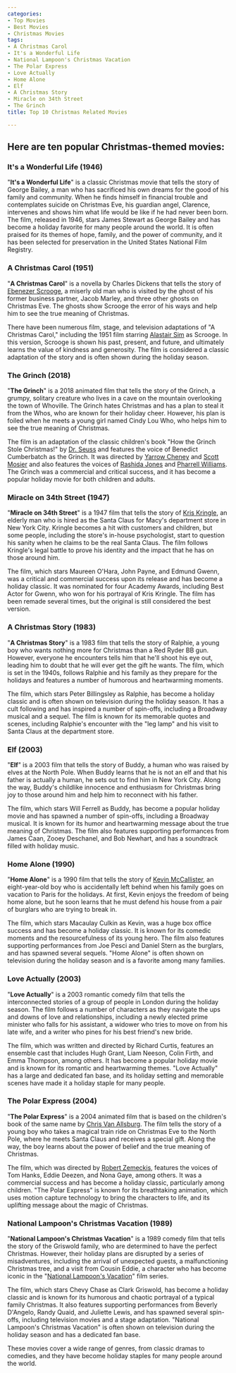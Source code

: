```yaml
---
categories:
- Top Movies
- Best Movies
- Christmas Movies
tags:
- A Christmas Carol
- It's a Wonderful Life
- National Lampoon's Christmas Vacation
- The Polar Express
- Love Actually
- Home Alone
- Elf
- A Christmas Story
- Miracle on 34th Street
- The Grinch
title: Top 10 Christmas Related Movies

---
```

## Here are ten popular Christmas-themed movies:

### It's a Wonderful Life (1946)

"**It's a Wonderful Life**" is a classic Christmas movie that tells the story of George Bailey, a man who has sacrificed his own dreams for the good of his family and community. When he finds himself in financial trouble and contemplates suicide on Christmas Eve, his guardian angel, Clarence, intervenes and shows him what life would be like if he had never been born. The film, released in 1946, stars James Stewart as George Bailey and has become a holiday favorite for many people around the world. It is often praised for its themes of hope, family, and the power of community, and it has been selected for preservation in the United States National Film Registry.

### A Christmas Carol (1951)

"**A Christmas Carol**" is a novella by Charles Dickens that tells the story of [Ebenezer Scrooge](https://en.wikipedia.org/wiki/Ebenezer_Scrooge), a miserly old man who is visited by the ghost of his former business partner, Jacob Marley, and three other ghosts on Christmas Eve. The ghosts show Scrooge the error of his ways and help him to see the true meaning of Christmas.

There have been numerous film, stage, and television adaptations of "A Christmas Carol," including the 1951 film starring [Alastair Sim](https://en.wikipedia.org/wiki/Alastair_Sim) as Scrooge. In this version, Scrooge is shown his past, present, and future, and ultimately learns the value of kindness and generosity. The film is considered a classic adaptation of the story and is often shown during the holiday season.

### The Grinch (2018)

"**The Grinch**" is a 2018 animated film that tells the story of the Grinch, a grumpy, solitary creature who lives in a cave on the mountain overlooking the town of Whoville. The Grinch hates Christmas and has a plan to steal it from the Whos, who are known for their holiday cheer. However, his plan is foiled when he meets a young girl named Cindy Lou Who, who helps him to see the true meaning of Christmas.

The film is an adaptation of the classic children's book "How the Grinch Stole Christmas!" by [Dr. Seuss](https://en.wikipedia.org/wiki/Dr._Seuss) and features the voice of Benedict Cumberbatch as the Grinch. It was directed by [Yarrow Cheney](https://en.wikipedia.org/wiki/Yarrow_Cheney) and [Scott Mosier](https://en.wikipedia.org/wiki/Scott_Mosier) and also features the voices of [Rashida Jones](https://en.wikipedia.org/wiki/Rashida_Jones) and [Pharrell Williams](https://en.wikipedia.org/wiki/Pharrell_Williams). The Grinch was a commercial and critical success, and it has become a popular holiday movie for both children and adults.

### Miracle on 34th Street (1947)

"**Miracle on 34th Street**" is a 1947 film that tells the story of [Kris Kringle](https://en.wiktionary.org/wiki/Kris_Kringle), an elderly man who is hired as the Santa Claus for Macy's department store in New York City. Kringle becomes a hit with customers and children, but some people, including the store's in-house psychologist, start to question his sanity when he claims to be the real Santa Claus. The film follows Kringle's legal battle to prove his identity and the impact that he has on those around him.

The film, which stars Maureen O'Hara, John Payne, and Edmund Gwenn, was a critical and commercial success upon its release and has become a holiday classic. It was nominated for four Academy Awards, including Best Actor for Gwenn, who won for his portrayal of Kris Kringle. The film has been remade several times, but the original is still considered the best version.

### A Christmas Story (1983)

"**A Christmas Story**" is a 1983 film that tells the story of Ralphie, a young boy who wants nothing more for Christmas than a Red Ryder BB gun. However, everyone he encounters tells him that he'll shoot his eye out, leading him to doubt that he will ever get the gift he wants. The film, which is set in the 1940s, follows Ralphie and his family as they prepare for the holidays and features a number of humorous and heartwarming moments.

The film, which stars Peter Billingsley as Ralphie, has become a holiday classic and is often shown on television during the holiday season. It has a cult following and has inspired a number of spin-offs, including a Broadway musical and a sequel. The film is known for its memorable quotes and scenes, including Ralphie's encounter with the "leg lamp" and his visit to Santa Claus at the department store.

### Elf (2003)

"**Elf**" is a 2003 film that tells the story of Buddy, a human who was raised by elves at the North Pole. When Buddy learns that he is not an elf and that his father is actually a human, he sets out to find him in New York City. Along the way, Buddy's childlike innocence and enthusiasm for Christmas bring joy to those around him and help him to reconnect with his father.

The film, which stars Will Ferrell as Buddy, has become a popular holiday movie and has spawned a number of spin-offs, including a Broadway musical. It is known for its humor and heartwarming message about the true meaning of Christmas. The film also features supporting performances from James Caan, Zooey Deschanel, and Bob Newhart, and has a soundtrack filled with holiday music.

### Home Alone (1990)

"**Home Alone**" is a 1990 film that tells the story of [Kevin McCallister](https://hero.fandom.com/wiki/Kevin_McCallister), an eight-year-old boy who is accidentally left behind when his family goes on vacation to Paris for the holidays. At first, Kevin enjoys the freedom of being home alone, but he soon learns that he must defend his house from a pair of burglars who are trying to break in.

The film, which stars Macaulay Culkin as Kevin, was a huge box office success and has become a holiday classic. It is known for its comedic moments and the resourcefulness of its young hero. The film also features supporting performances from Joe Pesci and Daniel Stern as the burglars, and has spawned several sequels. "Home Alone" is often shown on television during the holiday season and is a favorite among many families.

### Love Actually (2003)

"**Love Actually**" is a 2003 romantic comedy film that tells the interconnected stories of a group of people in London during the holiday season. The film follows a number of characters as they navigate the ups and downs of love and relationships, including a newly elected prime minister who falls for his assistant, a widower who tries to move on from his late wife, and a writer who pines for his best friend's new bride.

The film, which was written and directed by Richard Curtis, features an ensemble cast that includes Hugh Grant, Liam Neeson, Colin Firth, and Emma Thompson, among others. It has become a popular holiday movie and is known for its romantic and heartwarming themes. "Love Actually" has a large and dedicated fan base, and its holiday setting and memorable scenes have made it a holiday staple for many people.

### The Polar Express (2004)

"**The Polar Express**" is a 2004 animated film that is based on the children's book of the same name by [Chris Van Allsburg](https://chris-van-allsburg.harpercollins.com/biography). The film tells the story of a young boy who takes a magical train ride on Christmas Eve to the North Pole, where he meets Santa Claus and receives a special gift. Along the way, the boy learns about the power of belief and the true meaning of Christmas.

The film, which was directed by [Robert Zemeckis](https://en.wikipedia.org/wiki/Robert_Zemeckis), features the voices of Tom Hanks, Eddie Deezen, and Nona Gaye, among others. It was a commercial success and has become a holiday classic, particularly among children. "The Polar Express" is known for its breathtaking animation, which uses motion capture technology to bring the characters to life, and its uplifting message about the magic of Christmas.

### National Lampoon's Christmas Vacation (1989)

"**National Lampoon's Christmas Vacation**" is a 1989 comedy film that tells the story of the Griswold family, who are determined to have the perfect Christmas. However, their holiday plans are disrupted by a series of misadventures, including the arrival of unexpected guests, a malfunctioning Christmas tree, and a visit from Cousin Eddie, a character who has become iconic in the "[National Lampoon's Vacation](https://en.wikipedia.org/wiki/National_Lampoon's_Vacation_(film_series))" film series.

The film, which stars Chevy Chase as Clark Griswold, has become a holiday classic and is known for its humorous and chaotic portrayal of a typical family Christmas. It also features supporting performances from Beverly D'Angelo, Randy Quaid, and Juliette Lewis, and has spawned several spin-offs, including television movies and a stage adaptation. "National Lampoon's Christmas Vacation" is often shown on television during the holiday season and has a dedicated fan base.

These movies cover a wide range of genres, from classic dramas to comedies, and they have become holiday staples for many people around the world.